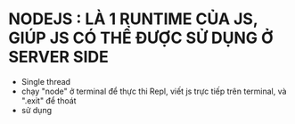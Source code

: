 # NODEJS : LÀ 1 RUNTIME CỦA JS, GIÚP JS CÓ THỂ ĐƯỢC SỬ DỤNG Ở SERVER SIDE
   - Single thread
   - chạy "node" ở terminal để thực thi Repl, viết js trực tiếp trên terminal, và ".exit" để thoát
   - sử dụng 
